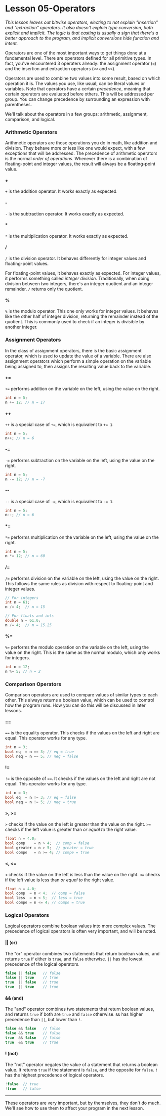 # Lesson 05-Operators

*This lesson leaves out bitwise operators, electing to not explain "insertion" 
and "extraction" operators. It also doesn't explain type conversion, both explicit 
and implicit. The logic is that casting is usually a sign that there's a better 
approach to the program, and implicit conversions hide function and intent.*

Operators are one of the most important ways to get things done at a fundamental level.
There are operators defined for all primitive types. In fact, you've encountered 3 
operaters already: the assignment operator (`=`) and the insertion and extraction 
operators (`<<` and `>>`). 

Operators are used to combine two values into some result, based on which operation 
it is. The values you use, like usual, can be literal values or variables. Note that 
operators have a certain *precedence*, meaning that certain operators are 
evaluated before others. This will be addressed per group. You can change 
precedence by surrounding an expression with parentheses.

We'll talk about the operators in a few groups: arithmetic, assignment, comparison, 
and logical.

### Arithmetic Operators
Arithmetic operators are those operations you do in math, like addition and division.
They behave more or less like one would expect, with a few exceptions that will 
be addressed. The precedence of arithmetic operators is the normal *order of 
operations*. Whenever there is a combination of floating-point and integer values,
the result will always be a floating-point value.

#### +
`+` is the addition operator. It works exactly as expected.

#### - 
`-` is the subtraction operator. It works exactly as expected.

#### \*
`*` is the multiplication operator. It works exactly as expected.

#### /
`/` is the division operator. It behaves differently for integer values and 
floating-point values.

For floating-point values, it behaves exactly as expected. For integer values, 
it performs something called *integer division*. Traditionally, when doing 
division between two integers, there's an integer quotient and an integer 
remainder. `/` returns only the quotient.

#### %
`%` is the modulo operator. This one only works for integer values. It behaves like
the other half of integer division, returning the remainder instead of the quotient.
This is commonly used to check if an integer is divisible by another integer.

### Assignment Operators
In the class of assignment operators, there is the basic assignment operator, which 
is used to update the value of a variable. There are also assignment operators which 
perform a simple operation on the variable being assigned to, then assigns the 
resulting value back to the variable.

#### +=
`+=` performs addition on the variable on the left, using the value on the right.
```c++
int n = 5;
n += 12; // n = 17
```
#### ++
`++` is a special case of `+=`, which is equivalent to `+= 1`.
```c++
int n = 5;
n++; // n = 6
```

#### -=
`-=` performs subtraction on the variable on the left, using the value on the right.
```c++
int n = 5;
n -= 12; // n = -7
```

#### --
`--` is a special case of `-=`, which is equivalent to `-= 1`.
```c++
int n = 5;
n--; // n = 6
```


#### \*=
`*=` performs multiplication on the variable on the left, using the value on the right.
```c++
int n = 5;
n *= 12; // n = 60
```

#### /=
`/=` performs division on the variable on the left, using the value on the right. 
This follows the same rules as division with respect to floating-point and 
integer values.
```c++
// For integers
int n = 61;
n /= 4;  // n = 15

// For floats and ints
double n = 61.0;
n /= 4;  // n = 15.25
```

#### %=
`%=` performs the modulo operation on the variable on the left, using the 
value on the right. This is the same as the normal modulo, which only works for
integers.
```c++
int n = 12;
n %= 5; // n = 2
```

### Comparison Operators
Comparison operators are used to compare values of similar types to each other. This 
always returns a boolean value, which can be used to comtrol how the program 
runs. How you can do this will be discussed in later lessons.

#### ==
`==` is the equality operator. This checks if the values on the left and right are equal.
This operator works for any type.
```c++
int n = 3;
bool eq  = n == 3; // eq = true
bool neq = n == 5; // neq = false
```
#### !=
`!=` is the opposite of `==`. It checks if the values on the left and right are not equal.
This operator works for any type.
```c++
int n = 3;
bool eq  = n != 3; // eq = false
bool neq = n != 5; // neq = true
```

#### \>, \>=
`>` checks if the value on the left is greater than the value on the right.
`>=` checks if the left value is greater than *or equal to* the right value.
```c++
float n = 4.0;
bool comp    = n > 4;  // comp = false
bool greater = n > 5;  // greater = true
bool compe   = n >= 4; // compe = true
```

#### \<, \<=
`<` checks if the value on the left is less than the value on the right.
`<=` checks if the left value is less than *or equal to* the right value.
```c++
float n = 4.0;
bool comp  = n < 4;  // comp = false
bool less  = n < 5;  // less = true
bool compe = n <= 4; // compe = true
```

### Logical Operators
Logical operators combine boolean values into more complex values. The precedence 
of logical operators is often very important, and will be noted.

#### || (or)
The "or" operator combines two statements that return boolean values, and returns 
`true` if either is `true`, and `false` otherwise. `||` has the lowest precedence 
of the logical operators.
```c++
false || false   // false
false || true    // true
true  || false   // true
true  || true    // true
```

#### && (and)
The "and" operator combines two statements that return boolean values, and returns 
`true` if both are `true` and `false` otherwise. `&&` has higher precedence than 
`||`, but lower than `!`.
```c++
false && false   // false
false && true    // false
true  && false   // false
true  && true    // true
```

#### ! (not)
The "not" operator negates the value of a statement that returns a boolean value.
It returns `true` if the statement is `false`, and the opposite for `false`.
`!` has the highest precedence of logical operators.
```c++
!false  // true
!true   // false
```

---

These operators are very important, but by themselves, they don't do much. We'll 
see how to use them to affect your program in the next lesson.


